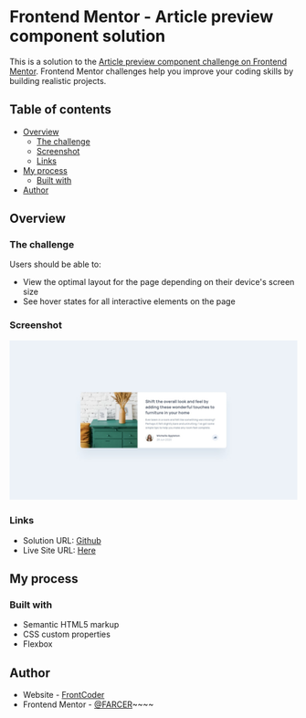 # Frontend Mentor - Article preview component solution

This is a solution to the [Article preview component challenge on Frontend Mentor](https://www.frontendmentor.io/challenges/article-preview-component-dYBN_pYFT). Frontend Mentor challenges help you improve your coding skills by building realistic projects. 

## Table of contents

- [Overview](#overview)
    - [The challenge](#the-challenge)
    - [Screenshot](#screenshot)
    - [Links](#links)
- [My process](#my-process)
    - [Built with](#built-with)
- [Author](#author)

## Overview

### The challenge

Users should be able to:

- View the optimal layout for the page depending on their device's screen size
- See hover states for all interactive elements on the page

### Screenshot

![](screenshot.jpg)

### Links

- Solution URL: [Github](https://github.com/FARCER/fm-challenge-9)
- Live Site URL: [Here](https://fm-challenge-9.vercel.app/)

## My process

### Built with

- Semantic HTML5 markup
- CSS custom properties
- Flexbox

## Author

- Website - [FrontCoder](https://youtube.com/c/frontcoder)
- Frontend Mentor - [@FARCER](https://www.frontendmentor.io/profile/FARCER)~~~~
